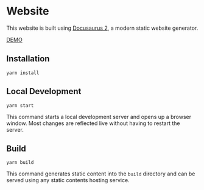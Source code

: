 # Website

This website is built using [Docusaurus 2](https://docusaurus.io/), a modern static website generator.

[DEMO](https://jhony-24.github.io/fly-jss-documentation/)

## Installation

```console
yarn install
```

## Local Development

```console
yarn start
```

This command starts a local development server and opens up a browser window. Most changes are reflected live without having to restart the server.

## Build

```console
yarn build
```

This command generates static content into the `build` directory and can be served using any static contents hosting service.
